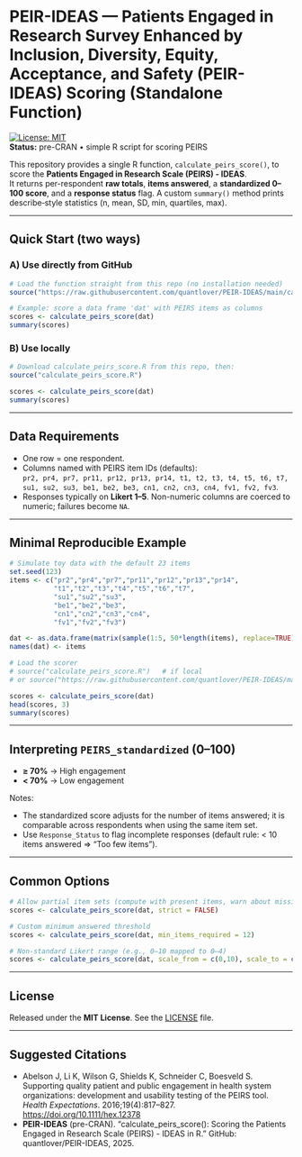 # PEIR-IDEAS — Patients Engaged in Research Survey Enhanced by Inclusion, Diversity, Equity, Acceptance, and Safety (PEIR-IDEAS) Scoring (Standalone Function)

[![License: MIT](https://img.shields.io/badge/License-MIT-green.svg)](LICENSE)  
**Status:** pre-CRAN • simple R script for scoring PEIRS

This repository provides a single R function, `calculate_peirs_score()`, to score the **Patients Engaged in Research Scale (PEIRS) - IDEAS**.  
It returns per-respondent **raw totals**, **items answered**, a **standardized 0–100 score**, and a **response status** flag. A custom `summary()` method prints describe‑style statistics (n, mean, SD, min, quartiles, max).

---

## Quick Start (two ways)

### A) Use directly from GitHub


```r
# Load the function straight from this repo (no installation needed)
source("https://raw.githubusercontent.com/quantlover/PEIR-IDEAS/main/calculate_peirs_score.R")

# Example: score a data frame 'dat' with PEIRS items as columns
scores <- calculate_peirs_score(dat)
summary(scores)
```

### B) Use locally
```r
# Download calculate_peirs_score.R from this repo, then:
source("calculate_peirs_score.R")

scores <- calculate_peirs_score(dat)
summary(scores)
```

---

## Data Requirements

- One row = one respondent.
- Columns named with PEIRS item IDs (defaults):  
  `pr2, pr4, pr7, pr11, pr12, pr13, pr14, t1, t2, t3, t4, t5, t6, t7, su1, su2, su3, be1, be2, be3, cn1, cn2, cn3, cn4, fv1, fv2, fv3`.  
- Responses typically on **Likert 1–5**. Non-numeric columns are coerced to numeric; failures become `NA`.

---

## Minimal Reproducible Example

```r
# Simulate toy data with the default 23 items
set.seed(123)
items <- c("pr2","pr4","pr7","pr11","pr12","pr13","pr14",
           "t1","t2","t3","t4","t5","t6","t7",
           "su1","su2","su3",
           "be1","be2","be3",
           "cn1","cn2","cn3","cn4",
           "fv1","fv2","fv3")

dat <- as.data.frame(matrix(sample(1:5, 50*length(items), replace=TRUE), nrow=50))
names(dat) <- items

# Load the scorer
# source("calculate_peirs_score.R")   # if local
# or source("https://raw.githubusercontent.com/quantlover/PEIR-IDEAS/main/calculate_peirs_score.R")

scores <- calculate_peirs_score(dat)
head(scores, 3)
summary(scores)
```

---

## Interpreting `PEIRS_standardized` (0–100)

- **≥ 70%** → High engagement  
- **< 70%** → Low engagement  

Notes:
- The standardized score adjusts for the number of items answered; it is comparable across respondents when using the same item set.
- Use `Response_Status` to flag incomplete responses (default rule: < 10 items answered ⇒ “Too few items”).

---

## Common Options

```r
# Allow partial item sets (compute with present items, warn about missing)
scores <- calculate_peirs_score(dat, strict = FALSE)

# Custom minimum answered threshold
scores <- calculate_peirs_score(dat, min_items_required = 12)

# Non-standard Likert range (e.g., 0–10 mapped to 0–4)
scores <- calculate_peirs_score(dat, scale_from = c(0,10), scale_to = c(0,4))
```

---

## License

Released under the **MIT License**. See the [LICENSE](LICENSE) file.

---

## Suggested Citations

- Abelson J, Li K, Wilson G, Shields K, Schneider C, Boesveld S. Supporting quality patient and public engagement in health system organizations: development and usability testing of the PEIRS tool. *Health Expectations*. 2016;19(4):817–827. https://doi.org/10.1111/hex.12378  
- **PEIR-IDEAS** (pre-CRAN). “calculate_peirs_score(): Scoring the Patients Engaged in Research Scale (PEIRS) - IDEAS in R.” GitHub: quantlover/PEIR-IDEAS, 2025.
